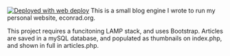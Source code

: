 [<img alt="Deployed with web deploy" src="https://img.shields.io/badge/Deployed With-web deploy-%3CCOLOR%3E?style=for-the-badge&color=0077b6">](https://github.com/SamKirkland/web-deploy)
This is a small blog engine I wrote to run my personal website, econrad.org.

This project requires a funcitoning LAMP stack, and uses Bootstrap.
Articles are saved in a mySQL database, and populated as thumbnails on index.php, and shown in full in articles.php. 
